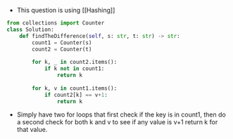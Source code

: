- This question is using [[Hashing]]

```python 
from collections import Counter
class Solution:
	def findTheDifference(self, s: str, t: str) -> str:
		count1 = Counter(s)
		count2 = Counter(t)
	
		for k, _ in count2.items():
			if k not in count1:
				return k
		
		for k, v in count1.items():
			if count2[k] == v+1:
				return k
```

- Simply have two for loops that first check if the key is in count1, then do a second check for both k and v to see if any value is v+1 return k for that value.